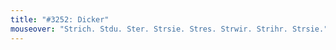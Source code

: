```yaml
---
title: "#3252: Dicker"
mouseover: "Strich. Stdu. Ster. Strsie. Stres. Strwir. Strihr. Strsie."
---
```

